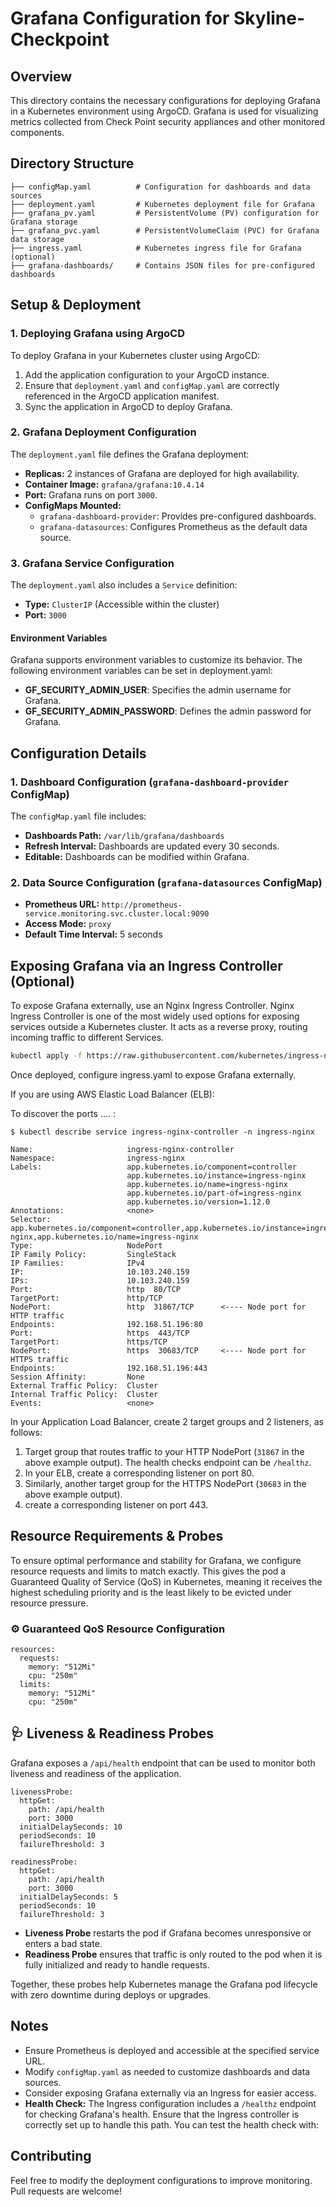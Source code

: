 # Grafana Configuration for Skyline-Checkpoint

## Overview
This directory contains the necessary configurations for deploying Grafana in a Kubernetes environment using ArgoCD. Grafana is used for visualizing metrics collected from Check Point security appliances and other monitored components.

## Directory Structure
```
├── configMap.yaml          # Configuration for dashboards and data sources
├── deployment.yaml         # Kubernetes deployment file for Grafana
├── grafana_pv.yaml         # PersistentVolume (PV) configuration for Grafana storage
├── grafana_pvc.yaml        # PersistentVolumeClaim (PVC) for Grafana data storage
├── ingress.yaml            # Kubernetes ingress file for Grafana (optional)
├── grafana-dashboards/     # Contains JSON files for pre-configured dashboards
```

## Setup & Deployment
### 1. Deploying Grafana using ArgoCD
To deploy Grafana in your Kubernetes cluster using ArgoCD:
1. Add the application configuration to your ArgoCD instance.
2. Ensure that `deployment.yaml` and `configMap.yaml` are correctly referenced in the ArgoCD application manifest.
3. Sync the application in ArgoCD to deploy Grafana.

### 2. Grafana Deployment Configuration
The `deployment.yaml` file defines the Grafana deployment:
- **Replicas:** 2 instances of Grafana are deployed for high availability.
- **Container Image:** `grafana/grafana:10.4.14`
- **Port:** Grafana runs on port `3000`.
- **ConfigMaps Mounted:**
  - `grafana-dashboard-provider`: Provides pre-configured dashboards.
  - `grafana-datasources`: Configures Prometheus as the default data source.

### 3. Grafana Service Configuration
The `deployment.yaml` also includes a `Service` definition:
- **Type:** `ClusterIP` (Accessible within the cluster)
- **Port:** `3000`
#### Environment Variables
Grafana supports environment variables to customize its behavior. The following environment variables can be set in deployment.yaml:
- **GF_SECURITY_ADMIN_USER**: Specifies the admin username for Grafana.
- **GF_SECURITY_ADMIN_PASSWORD**: Defines the admin password for Grafana.

## Configuration Details
### 1. Dashboard Configuration (`grafana-dashboard-provider` ConfigMap)
The `configMap.yaml` file includes:
- **Dashboards Path:** `/var/lib/grafana/dashboards`
- **Refresh Interval:** Dashboards are updated every 30 seconds.
- **Editable:** Dashboards can be modified within Grafana.

### 2. Data Source Configuration (`grafana-datasources` ConfigMap)
- **Prometheus URL:** `http://prometheus-service.monitoring.svc.cluster.local:9090`
- **Access Mode:** `proxy`
- **Default Time Interval:** 5 seconds

## Exposing Grafana via an Ingress Controller (Optional)
To expose Grafana externally, use an Nginx Ingress Controller.
Nginx Ingress Controller is one of the most widely used options for exposing services outside a Kubernetes cluster. It acts as a reverse proxy, routing incoming traffic to different Services.

   ```bash
   kubectl apply -f https://raw.githubusercontent.com/kubernetes/ingress-nginx/controller-v1.12.0/deploy/static/provider/baremetal/deploy.yaml
   ```
Once deployed, configure ingress.yaml to expose Grafana externally.

If you are using AWS Elastic Load Balancer (ELB):

To discover the ports .... : 

```console
$ kubectl describe service ingress-nginx-controller -n ingress-nginx

Name:                     ingress-nginx-controller
Namespace:                ingress-nginx
Labels:                   app.kubernetes.io/component=controller
                          app.kubernetes.io/instance=ingress-nginx
                          app.kubernetes.io/name=ingress-nginx
                          app.kubernetes.io/part-of=ingress-nginx
                          app.kubernetes.io/version=1.12.0
Annotations:              <none>
Selector:                 app.kubernetes.io/component=controller,app.kubernetes.io/instance=ingress-nginx,app.kubernetes.io/name=ingress-nginx
Type:                     NodePort
IP Family Policy:         SingleStack
IP Families:              IPv4
IP:                       10.103.240.159
IPs:                      10.103.240.159
Port:                     http  80/TCP
TargetPort:               http/TCP
NodePort:                 http  31867/TCP      <---- Node port for HTTP traffic
Endpoints:                192.168.51.196:80
Port:                     https  443/TCP
TargetPort:               https/TCP
NodePort:                 https  30683/TCP     <---- Node port for HTTPS traffic
Endpoints:                192.168.51.196:443
Session Affinity:         None
External Traffic Policy:  Cluster
Internal Traffic Policy:  Cluster
Events:                   <none>
```

In your Application Load Balancer, create 2 target groups and 2 listeners, as follows:

   1. Target group that routes traffic to your HTTP NodePort (`31867` in the above example output). The health checks endpoint can be `/healthz`.
   2. In your ELB, create a corresponding listener on port 80.
   3. Similarly, another target group for the HTTPS NodePort (`30683` in the above example output).
   4. create a corresponding listener on port 443. 

## Resource Requirements & Probes
To ensure optimal performance and stability for Grafana, we configure resource requests and limits to match exactly. This gives the pod a Guaranteed Quality of Service (QoS) in Kubernetes, meaning it receives the highest scheduling priority and is the least likely to be evicted under resource pressure.
### ⚙️ Guaranteed QoS Resource Configuration
```
resources:
  requests:
    memory: "512Mi"
    cpu: "250m"
  limits:
    memory: "512Mi"
    cpu: "250m"

```

## 🩺 Liveness & Readiness Probes
Grafana exposes a `/api/health` endpoint that can be used to monitor both liveness and readiness of the application.

```
livenessProbe:
  httpGet:
    path: /api/health
    port: 3000
  initialDelaySeconds: 10
  periodSeconds: 10
  failureThreshold: 3

readinessProbe:
  httpGet:
    path: /api/health
    port: 3000
  initialDelaySeconds: 5
  periodSeconds: 10
  failureThreshold: 3

```
- **Liveness Probe** restarts the pod if Grafana becomes unresponsive or enters a bad state.
- **Readiness Probe** ensures that traffic is only routed to the pod when it is fully initialized and ready to handle requests.

Together, these probes help Kubernetes manage the Grafana pod lifecycle with zero downtime during deploys or upgrades.

## Notes
- Ensure Prometheus is deployed and accessible at the specified service URL.
- Modify `configMap.yaml` as needed to customize dashboards and data sources.
- Consider exposing Grafana externally via an Ingress for easier access.
- **Health Check:** The Ingress configuration includes a `/healthz` endpoint for checking Grafana's health. Ensure that the Ingress controller is correctly set up to handle this path. You can test the health check with:


## Contributing
Feel free to modify the deployment configurations to improve monitoring. Pull requests are welcome!

